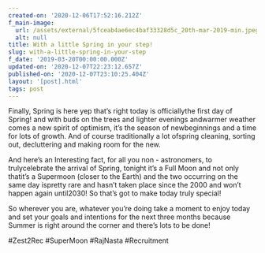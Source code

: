 ```yaml
---
created-on: '2020-12-06T17:52:16.212Z'
f_main-image:
  url: /assets/external/5fceab4ae6ec4baf33328d5c_20th-mar-2019-min.jpeg
  alt: null
title: With a little Spring in your step!
slug: with-a-little-spring-in-your-step
f_date: '2019-03-20T00:00:00.000Z'
updated-on: '2020-12-07T22:23:12.657Z'
published-on: '2020-12-07T23:10:25.404Z'
layout: '[post].html'
tags: post
---
```


Finally, Spring is here yep that’s right today is officiallythe first day of Spring! and with buds on the trees and lighter evenings andwarmer weather comes a new spirit of optimism, it’s the season of newbeginnings and a time for lots of growth. And of course traditionally a lot ofspring cleaning, sorting out, decluttering and making room for the new.

And here’s an Interesting fact, for all you non - astronomers, to trulycelebrate the arrival of Spring, tonight it’s a Full Moon and not only thatit’s a Supermoon (closer to the Earth) and the two occurring on the same day ispretty rare and hasn’t taken place since the 2000 and won’t happen again until2030! So that’s got to make today truly special!

So wherever you are, whatever you’re doing take a moment to enjoy today and set your goals and intentions for the next three months because Summer is right around the corner and there’s lots to be done!

#Zest2Rec #SuperMoon #RajNasta #Recruitment
